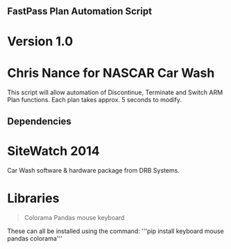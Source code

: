 ## FastPass Plan Automation Script
# Version 1.0
# Chris Nance for NASCAR Car Wash

This script will allow automation of Discontinue, Terminate and Switch ARM Plan functions. Each plan takes approx. 5 seconds to modify. 

## Dependencies
# SiteWatch 2014
Car Wash software & hardware package from DRB Systems.
# Libraries
> Colorama
> Pandas
> mouse
> keyboard

These can all be installed using the command: '''pip install keyboard mouse pandas colorama'''
